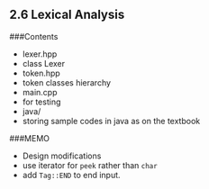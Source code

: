 2.6 Lexical Analysis
--------------------------

###Contents
- lexer.hpp
 - class Lexer
- token.hpp
 - token classes hierarchy
- main.cpp
 - for testing
- java/
 - storing sample codes in java as on the textbook

###MEMO 
- Design modifications
 - use iterator for `peek` rather than `char`
 - add `Tag::END` to end input. 
  
